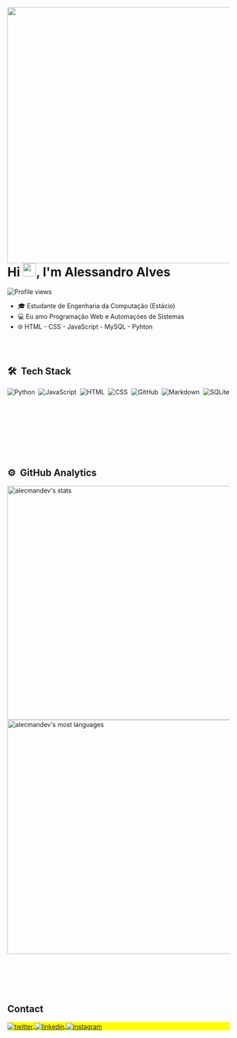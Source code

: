 <img align="right" height="580em"
     src="https://raw.githubusercontent.com/gist/alecmanDev/faacc5e3af51de85aa3ad86666883c2a/raw/6385ca51a5696094646ba231553e973fc372f6c4/githubcard.svg"/>
     <br><br><br><br>
<h1 align="left">Hi <img src="https://raw.githubusercontent.com/kaueMarques/kaueMarques/master/hi.gif" height="30px">, I'm Alessandro Alves</h1>
<p align="left"> <img src="https://komarev.com/ghpvc/?username=alecmanDev&color=blue" alt="Profile views" /> </p>

- 🎓 Estudante de Engenharia da Computação (Estácio)
- 💻 Eu amo Programação Web e Automações de Sistemas
- 🌐 HTML - CSS - JavaScript - MySQL - Pyhton

<br><br>

## 🛠 &nbsp;Tech Stack
![Python](https://img.shields.io/badge/-Python-05122A?style=flat&logo=python)&nbsp;
![JavaScript](https://img.shields.io/badge/-JavaScript-05122A?style=flat&logo=javascript)&nbsp;
![HTML](https://img.shields.io/badge/-HTML-05122A?style=flat&logo=HTML5)&nbsp;
![CSS](https://img.shields.io/badge/-CSS-05122A?style=flat&logo=CSS3&logoColor=1572B6)&nbsp;
![GitHub](https://img.shields.io/badge/-GitHub-05122A?style=flat&logo=github)&nbsp;
![Markdown](https://img.shields.io/badge/-Markdown-05122A?style=flat&logo=markdown)&nbsp;
![SQLite](https://img.shields.io/badge/-MySQL-05122A?style=flat&logo=mysql)&nbsp;

<br><br><br>
<br><br><br>

## ⚙️ &nbsp;GitHub Analytics
<p align="left">
<img width="530em" src="https://github-readme-stats.vercel.app/api?username=alecmandev&show_icons=true&theme=vision-friendly-dark" alt="alecmandev's stats"/>
<img width="530em" src="https://github-readme-stats.vercel.app/api/top-langs/?username=alecmandev&layout=compact&theme=vision-friendly-dark" alt="alecmandev's most languages"/>
</p>

<br><br><br><br>

## Contact

<p align="left" style="background:yellow">
<a href="#" target="_blank">
  <img align="center" src="https://img.shields.io/badge/-AlecSander07-05122A?style=flat&logo=twitter" alt="twitter"/>  
</a>
<a href="https://www.linkedin.com/in/alessandro-alves-602a2b186/" target="_blank">
  <img align="center" src="https://img.shields.io/badge/-Alessandro Alves-05122A?style=flat&logo=linkedin" alt="linkedin"/>
</a>
<a href="https://instagram.com/sandroalvesg.g" target="_blank">
 <img align="center" src="https://img.shields.io/badge/-sandroalvesg.g-05122A?style=flat&logo=instagram" alt="instagram"/>
</a>
</p>
